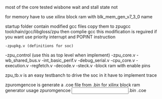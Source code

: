 most of the core tested wisbone wait and stall state not

for memory have to use xilinx block ram with blk_mem_gen_v7_3_0 name

startup folder contain modified gcc files copy them to zpugcc toolchain/gcc/libgloss/zpu
then complie gcc
this modification is reguired if you want use priority interrupt and POPINT instruction

	-zpupkg.v (definitions for soc)

-zpu_control (use this as top level when implement)
	-zpu_core.v
		-wb_shared_bus.v
		-int_basic_perif.v
			-debug_serial.v
		-cpu_core.v
			-execution.v
			-regfetch.v
			-decode.v
			-steck.v
		-block ram with enable pins
		
zpu_tb.v is an easy testbanch to drive the soc in it have to implement trace 

zpuromgencoe is generate a .coe file from .bin for xilinx block ram generator
usage
zpuromgencoe <input file name>.bin <output file name>.coe
